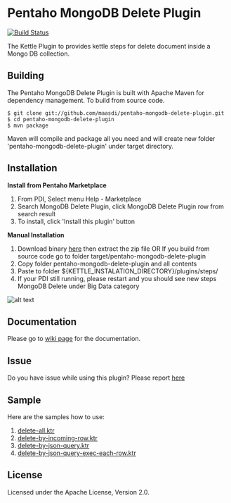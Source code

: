 Pentaho MongoDB Delete Plugin
=======================
[![Build Status](https://drone.io/github.com/maasdi/pentaho-mongodb-delete-plugin/status.png?ok=1)](https://drone.io/github.com/maasdi/pentaho-mongodb-delete-plugin/latest)

The Kettle Plugin to provides kettle steps for delete document inside a Mongo DB collection.

Building
--------
The Pentaho MongoDB Delete Plugin is built with Apache Maven for dependency management. To build from source code.

    $ git clone git://github.com/maasdi/pentaho-mongodb-delete-plugin.git
    $ cd pentaho-mongodb-delete-plugin
    $ mvn package

Maven will compile and package all you need and will create new folder 'pentaho-mongodb-delete-plugin' under target directory.

Installation
--------
**Install from Pentaho Marketplace**

1. From PDI, Select menu Help - Marketplace
2. Search MongoDB Delete Plugin, click MongoDB Delete Plugin row from search result
3. To install, click 'Install this plugin' button

**Manual Installation**

1. Download binary [here][download-release] then extract the zip file
   OR If you build from source code go to folder target/pentaho-mongodb-delete-plugin
2. Copy folder pentaho-mongodb-delete-plugin and all contents
3. Paste to folder ${KETTLE_INSTALATION_DIRECTORY}/plugins/steps/
4. If your PDI still running, please restart and you should see new steps MongoDB Delete under Big Data category

![alt text][step]

Documentation
-------------
Please go to [wiki page][docs] for the documentation.

Issue
-----
Do you have issue while using this plugin? Please report [here][issue]

Sample
------
Here are the samples how to use:

1. [delete-all.ktr](https://raw.githubusercontent.com/maasdi/pentaho-mongodb-delete-plugin/master/src/main/resources/sample/delete-all.ktr)
2. [delete-by-incoming-row.ktr](https://raw.githubusercontent.com/maasdi/pentaho-mongodb-delete-plugin/master/src/main/resources/sample/delete-by-incoming-row.ktr)
3. [delete-by-json-query.ktr](https://raw.githubusercontent.com/maasdi/pentaho-mongodb-delete-plugin/master/src/main/resources/sample/delete-by-json-query.ktr)
4. [delete-by-json-query-exec-each-row.ktr](https://raw.githubusercontent.com/maasdi/pentaho-mongodb-delete-plugin/master/src/main/resources/sample/delete-by-json-query-exec-each-row.ktr)

License
-------
Licensed under the Apache License, Version 2.0.

[step]: https://raw.githubusercontent.com/maasdi/pentaho-mongodb-delete-plugin/master/MongDB%20Delete.png "MongoDB Delete Step"
[download-release]: https://github.com/maasdi/pentaho-mongodb-delete-plugin/releases
[docs]: http://maasdi.github.io/pentaho-mongodb-delete-plugin
[issue]: https://github.com/maasdi/pentaho-mongodb-delete-plugin/issues